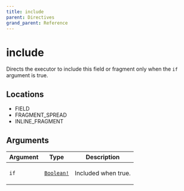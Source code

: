 ```yaml
---
title: include
parent: Directives
grand_parent: Reference
---
```


# include

Directs the executor to include this field or fragment only when the `if` argument is true.

<h2 id="locations">Locations</h2>

<ul>

  <li>FIELD</li>

  <li>FRAGMENT_SPREAD</li>

  <li>INLINE_FRAGMENT</li>

</ul>

## Arguments

<table class="arguments">
  <thead>
  <tr>
    <th>Argument</th>
    <th>Type</th>
    <th>Description</th>
  </tr>
  </thead>
  <tbody>

  <tr>
  <td><code class="anchored">if</code></td>
  <td>
    <code><a href="/docs/reference/scalar/boolean">Boolean!</a></code>
  </td>
  <td>
    <p>Included when true.</p>
   </td>
  </tr>

  </tbody>
</table>

